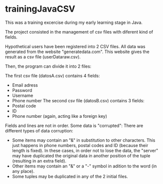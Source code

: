 # trainingJavaCSV

This was a training excercise during my early learning stage in Java.

The project consisted in the management of csv files with diferent kind of fields.

Hypothetical users have been registered into 2 CSV files. All data was generated from the website "generatedata.com".
This website gives the result as a csv file (userDataraw.csv).

Then, the program can divide it into 2 files:

The first csv file (datosA.csv) contains 4 fields:
- Email adress
- Password
- Username
- Phone number
The second csv file (datosB.csv) contains 3 fields:
- Postal code
- ID
- Phone number (again, acting like a foreign key)

Fields and lines are not in order. Some data is "corrupted":
There are different types of data corruption:
- Some items may contain an "&" in substitution to other characters. This just happens in phone numbers, postal codes and ID (because their length is fixed). 
In these cases, in order not to lose the data, the "server" may have duplicated the original data in another position of the tuple (resulting in an extra field).
- Other items may contain an "&" or a "-" symbol in adition to the word (in any place).
- Some tuples may be duplicated in any of the 2 initial files.

